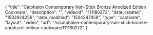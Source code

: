 {
    "title": "Calphalon Contemporary Non-Stick Bronze Anodized Edition Cookware",
    "description": "",
    "videoid": "111180272",
    "date_created": "1502924259",
    "date_modified": "1504247458",
    "type": "captivate",
    "layout": "video",
    "url": "\/v\/calphalon-contemporary-non-stick-bronze-anodized-edition-cookware\/111180272"
}